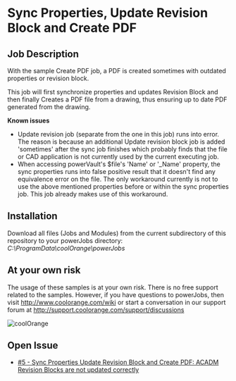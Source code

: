 # Sync Properties, Update Revision Block and Create PDF

## Job Description
With the sample Create PDF job, a PDF is created sometimes with outdated properties or revision block. 

This job will first synchronize properties and updates Revision Block and then finally Creates a PDF file from a drawing, thus ensuring up to date PDF generated from the drawing.

**Known issues** 
-  Update revision job (separate from the one in this job) runs into error. The reason is because an additional Update revision block job is added 'sometimes' after the sync job finishes which probably finds that the file or CAD application is not currently used by the current executing job.
-  When accessing powerVault's $file's 'Name' or '_Name' property, the sync properties runs into false positive result that it doesn't find any equivalence error on the file. The only workaround currently is not to use the above mentioned properties before or within the sync properties job. This job already makes use of this workaround.


## Installation
Download all files (Jobs and Modules) from the current subdirectory of this repository to your powerJobs directory: *C:\ProgramData\coolOrange\powerJobs*

## At your own risk
The usage of these samples is at your own risk. There is no free support related to the samples. However, if you have questions to powerJobs, then visit http://www.coolorange.com/wiki or start a conversation in our support forum at http://support.coolorange.com/support/discussions

![coolOrange](https://user-images.githubusercontent.com/36075173/46519882-4b518880-c87a-11e8-8dab-dffe826a9630.png)

## Open Issue
- [#5 - Sync Properties Update Revision Block and Create PDF: ACADM Revision Blocks are not updated correctly](https://github.com/coolOrangeLabs/powerjobs-samples/issues/5)
